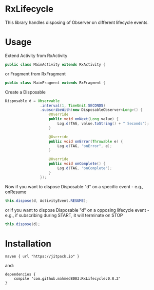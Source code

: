 # RxLifecycle
This library handles disposing of Observer on different lifecycle events.
# Usage
Extend Activity from RxActivity
```java
public class MainActivity extends RxActivity {
```
or Fragment from RxFragment
```java
public class MainFragment extends RxFragment {
```
Create a Disposable
```java
Disposable d = Observable
                .interval(1, TimeUnit.SECONDS)
                .subscribeWith(new DisposableObserver<Long>() {
                    @Override
                    public void onNext(Long value) {
                        Log.d(TAG, value.toString() + " Seconds");
                    }

                    @Override
                    public void onError(Throwable e) {
                        Log.e(TAG, "onError", e);
                    }

                    @Override
                    public void onComplete() {
                        Log.d(TAG, "onComplete");
                    }
                });
```
Now if you want to dispose Disposable "d" on a specific event - e.g., onResume
```java
this.dispose(d, ActivityEvent.RESUME);
```
or if you want to dispose Disposable "d" on a opposing lifecycle event - e.g., if subscribing during START, it will terminate on STOP
```java
this.dispose(d);
```
# Installation
```script
maven { url "https://jitpack.io" }
```
and:
```script
dependencies {
    compile 'com.github.mahmed8003:RxLifecycle:0.0.2'
}
```
